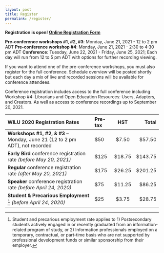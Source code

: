 ```yaml
---
layout: post
title: Register
permalink: /register/
---
```

**Registration is open! [Online Registration Form](https://registration.dal.ca/WILU2020)**

**Pre-conference workshops #1, #2, #3**: Monday, June 21, 2021 - 12 to 2 pm ADT
**Pre-conference workshop #4**: Monday, June 21, 2021 - 2:30 to 4:30 pm ADT
**Conference**: Tuesday, June 22, 2021 - Friday, June 25, 2021; Each day will run from 12 to 5 pm ADT with options for further recording viewing.

If you want to attend one of the pre-conference workshops, you must also register for the full conference. Schedule overview will be posted shortly but each day a mix of live and recorded sessions will be available for conference attendees.

Conference registration includes access to the full conference including Workshop #4: Librarians and Open Education Resources: Users, Adapters, and Creators. As well as access to conference recordings up to September 20, 2021. 

| WILU 2020 Registration Rates | Pre-tax  | HST | Total |
|:--|:--|:--:|--:|
| **Workshops #1, #2, & #3** – Monday, June 21 (12 to 2 pm ADT), not recorded | $50 | $7.50 | $57.50 |
| **Early Bird** conference registration rate *(before May 20, 2021)* | $125 | $18.75 | $143.75 |
| **Regular** conference registration rate *(after May 20, 2021)* | $175  | $26.25 | $201.25 |
| **Speaker** conference registration rate *(before April 24, 2020)* | $75 | $11.25 | $86.25 |
| **Student & Precarious Employment** [^1] *(before April 24, 2020)* | $25  | $3.75  | $28.75 |

[^1]: Student and precarious employment rate applies to 1) Postsecondary students actively engaged in or recently graduated from an information-related program of study, or 2) Information professionals employed on a temporary, contractual, or part-time basis who are not supported by professional development funds or similar sponsorship from their employer. 
